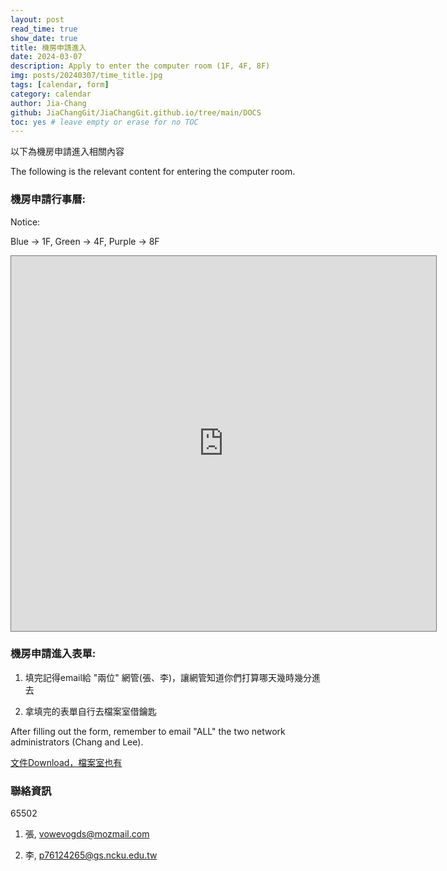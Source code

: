 ```yaml
---
layout: post
read_time: true
show_date: true
title: 機房申請進入
date: 2024-03-07
description: Apply to enter the computer room (1F, 4F, 8F)
img: posts/20240307/time_title.jpg
tags: [calendar, form]
category: calendar
author: Jia-Chang
github: JiaChangGit/JiaChangGit.github.io/tree/main/DOCS
toc: yes # leave empty or erase for no TOC
---
```


以下為機房申請進入相關內容

The following is the relevant content for entering the computer room.


### 機房申請行事曆:

Notice:

Blue -> 1F, Green -> 4F, Purple -> 8F

<iframe src="https://calendar.google.com/calendar/embed?height=600&wkst=2&ctz=Asia%2FTaipei&bgcolor=%23ffffff&title=%E6%A9%9F%E6%88%BF%E7%94%B3%E8%AB%8B&mode=WEEK&hl=zh_TW&src=bG91aXN4Y2hhbmdAZ21haWwuY29t&src=NzkyMjQxZmI4MDM0MzAzN2MxOTU5Y2ZlNjM0YmViNDVhNTgzMzc0MzEyNjdhZjdkMDhlNjdkZjEwYWQ3M2E0ZEBncm91cC5jYWxlbmRhci5nb29nbGUuY29t&src=YjRlMzRkMWJlZmM3MTI5MjFmODYxNDBhMzc1NmNlZjgyNWYwZWU1NTMzYjZhOWE1MzBmNTk1YzJiNjNhZjc2ZUBncm91cC5jYWxlbmRhci5nb29nbGUuY29t&src=emgtdHcudGFpd2FuI2hvbGlkYXlAZ3JvdXAudi5jYWxlbmRhci5nb29nbGUuY29t&color=%234285F4&color=%23009688&color=%239E69AF&color=%23A79B8E" style="border:solid 1px #777" width="680" height="600" frameborder="0" scrolling="no"></iframe>


### 機房申請進入表單:

1. 填完記得email給 "兩位" 網管(張、李)，讓網管知道你們打算哪天幾時幾分進去

2. 拿填完的表單自行去檔案室借鑰匙

After filling out the form, remember to email "ALL" the two network administrators (Chang and Lee).

[文件Download，檔案室也有](https://github.com/JiaChangGit/JiaChangGit.github.io/tree/main/DOCS)


### 聯絡資訊

65502

1. 張, vowevogds@mozmail.com

2. 李, p76124265@gs.ncku.edu.tw
